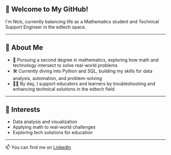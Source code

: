 ## 👋 Welcome to My GitHub!

I'm Nick, currently balancing life as a Mathematics student and Technical Support Engineer in the edtech space.

---

## 🚀 About Me
- 🧮 Pursuing a second degree in mathematics, exploring how math and technology intersect to solve real-world problems
- 🛠️ Currently diving into Python and SQL, building my skills for data analysis, automation, and problem-solving
- 👨‍💻 By day, I support educators and learners by troubleshooting and enhancing technical solutions in the edtech field

---

## 👀 Interests
- Data analysis and visualization
- Applying math to real-world challenges
- Exploring tech solutions for education

---

📫 You can find me on [LinkedIn](https://www.linkedin.com/in/nicholascuneo/)

<!---
nicholascuneo/nicholascuneo is a ✨ special ✨ repository because its `README.md` (this file) appears on your GitHub profile.
You can click the Preview link to take a look at your changes.
--->
